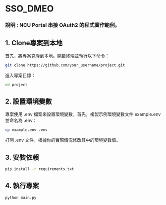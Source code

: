 # SSO_DMEO
### 說明 : NCU Portal 串接 OAuth2 的程式實作範例。

## 1. Clone專案到本地

首先，將專案克隆到本地。開啟終端並執行以下命令：
```bash
git clone https://github.com/your_username/project.git
```
進入專案目錄：
```bash
cd project
```
## 2. 設置環境變數
專案使用 .env 檔案來設置環境變數。首先，複製示例環境變數文件 example.env 並命名為 .env：
```bash
cp example.env .env
```
打開 .env 文件，根據你的實際情況修改其中的環境變數值。

## 3. 安裝依賴
```bash
pip install -r requirements.txt
```

## 4. 執行專案
```bash
python main.py
```

